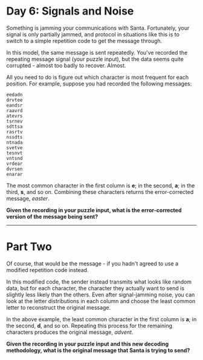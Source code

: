 # Day 6: Signals and Noise 

Something is jamming your communications with Santa. Fortunately, your signal is only partially jammed, and protocol in situations like this is to switch to a simple repetition code to get the message through.

In this model, the same message is sent repeatedly. You've recorded the repeating message signal (your puzzle input), but the data seems quite corrupted - almost too badly to recover. Almost.

All you need to do is figure out which character is most frequent for each position. For example, suppose you had recorded the following messages:

    eedadn
    drvtee
    eandsr
    raavrd
    atevrs
    tsrnev
    sdttsa
    rasrtv
    nssdts
    ntnada
    svetve
    tesnvt
    vntsnd
    vrdear
    dvrsen
    enarar

The most common character in the first column is **e**; in the second, **a**; in the third, **s**, and so on. Combining these characters returns the error-corrected message, *easter*.

**Given the recording in your puzzle input, what is the error-corrected version of the message being sent?**

___

# Part Two

Of course, that would be the message - if you hadn't agreed to use a modified repetition code instead.

In this modified code, the sender instead transmits what looks like random data, but for each character, the character they actually want to send is slightly less likely than the others. Even after signal-jamming noise, you can look at the letter distributions in each column and choose the least common letter to reconstruct the original message.

In the above example, the least common character in the first column is **a**; in the second, **d**, and so on. Repeating this process for the remaining characters produces the original message, *advent*.

**Given the recording in your puzzle input and this new decoding methodology, what is the original message that Santa is trying to send?**
